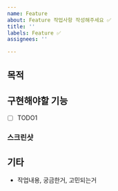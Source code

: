 ```yaml
---
name: Feature
about: Feature 작업사항 작성해주세요 ✅
title: ''
labels: Feature ✅
assignees: ''

---
```


## 목적

## 구현해야할 기능

- [ ]  TODO1

### 스크린샷

## 기타

- 작업내용, 궁금한거, 고민되는거
